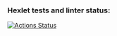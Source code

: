 ### Hexlet tests and linter status:
[![Actions Status](https://github.com/lexxlu/fullstack-javascript-project-44/actions/workflows/hexlet-check.yml/badge.svg)](https://github.com/lexxlu/fullstack-javascript-project-44/actions)